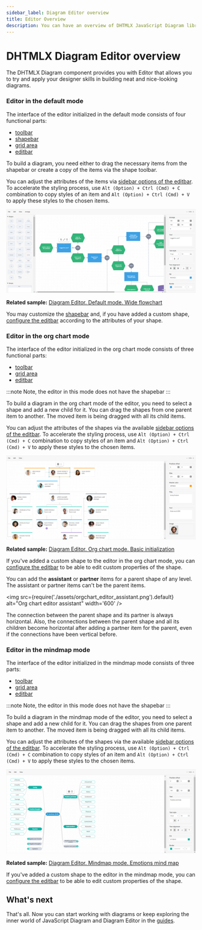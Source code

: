 ```yaml
---
sidebar_label: Diagram Editor overview 
title: Editor Overview 
description: You can have an overview of DHTMLX JavaScript Diagram library in the documentation. Browse developer guides and API reference, try out code examples and live demos, and download a free 30-day evaluation version of DHTMLX Diagram.
---
```


# DHTMLX Diagram Editor overview

The DHTMLX Diagram component provides you with Editor that allows you to try and apply your designer skills in building neat and nice-looking diagrams.

### Editor in the default mode

The interface of the editor initialized in the default mode consists of four functional parts: 

- [toolbar](../guides/diagram_editor/toolbar/)
- [shapebar](../guides/diagram_editor/shapebar/) 
- [grid area](../guides/diagram_editor/grid_area/)
- [editbar](../guides/diagram_editor/editbar/)

To build a diagram, you need either to drag the necessary items from the shapebar or create a copy of the items via the shape toolbar.

You can adjust the attributes of the items via [sidebar options of the editbar](../guides/diagram_editor/editbar/). To accelerate the styling process, use `Alt (Option) + Ctrl (Cmd) + С` combination to copy styles of an item and `Alt (Option) + Ctrl (Cmd) + V` to apply these styles to the chosen items.                                      		

![](assets/default_editor.png) 

**Related sample:** [Diagram Editor. Default mode. Wide flowchart](https://snippet.dhtmlx.com/4d4k3o8p?text=diagram&mode=wide)

You may customize the [shapebar](../guides/diagram_editor/shapebar/) and, if you have added a custom shape, [configure the editbar](/api/diagram_editor/editbar/config/properties_property/) according to the attributes of your shape.

### Editor in the org chart mode

The interface of the editor initialized in the org chart mode consists of three functional parts: 

- [toolbar](../guides/diagram_editor/toolbar/)
- [grid area](../guides/diagram_editor/grid_area/)
- [editbar](../guides/diagram_editor/editbar/)

:::note
Note, the editor in this mode does not have the shapebar
:::

To build a diagram in the org chart mode of the editor, you need to select a shape and add a new child for it. You can drag the shapes from one parent item to another. The moved item is being dragged with all its child items.

You can adjust the attributes of the shapes via the available [sidebar options of the editbar](../guides/diagram_editor/editbar/). To accelerate the styling process, use `Alt (Option) + Ctrl (Cmd) + С` combination to copy styles of an item and `Alt (Option) + Ctrl (Cmd) + V` to apply these styles to the chosen items.

![](assets/orgchart_editor_draggable.png)     

**Related sample:** [Diagram Editor. Org chart mode. Basic initialization](https://snippet.dhtmlx.com/og4qm3ja?text=diagram&mode=wide)                                             

If you've added a custom shape to the editor in the org chart mode, you can [configure the editbar](/api/diagram_editor/editbar/config/properties_property/) to be able to edit custom properties of the shape.

You can add the **assistant** or **partner** items for a parent shape of any level. The assistant or partner items can't be the parent items.

<img
  src={require('./assets/orgchart_editor_assistant.png').default}
  alt="Org chart editor assistant" width='600'
/>

The connection between the parent shape and its partner is always horizontal. Also, the connections between the parent shape and all its children become horizontal after adding a partner item for the parent, even if the connections have been vertical before.                                    

### Editor in the mindmap mode

The interface of the editor initialized in the mindmap mode consists of three parts:

- [toolbar](../guides/diagram_editor/toolbar/)
- [grid area](../guides/diagram_editor/grid_area/)
- [editbar](../guides/diagram_editor/editbar/)

:::note
Note, the editor in this mode does not have the shapebar
:::

To build a diagram in the mindmap mode of the editor, you need to select a shape and add a new child for it. You can drag the shapes from one parent item to another. The moved item is being dragged with all its child items.

You can adjust the attributes of the shapes via the available [sidebar options of the editbar](../guides/diagram_editor/editbar/). To accelerate the styling process, use `Alt (Option) + Ctrl (Cmd) + С` combination to copy styles of an item and `Alt (Option) + Ctrl (Cmd) + V` to apply these styles to the chosen items.

 ![](assets/mindmap_editor_draggable.png)  

 **Related sample:** [Diagram Editor. Mindmap mode. Emotions mind map](https://snippet.dhtmlx.com/lo1vm0e8?text=diagram&mode=wide)                                         

If you've added a custom shape to the editor in the mindmap mode, you can [configure the editbar](/api/diagram_editor/editbar/config/properties_property/) to be able to edit custom properties of the shape.

## What's next

That's all. Now you can start working with diagrams or keep exploring the inner world of JavaScript Diagram and Diagram Editor in the [guides](../guides/overview/).
